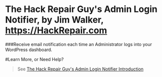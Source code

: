 # The Hack Repair Guy's Admin Login Notifier, by Jim Walker, https://HackRepair.com

###Receive email notification each time an Administrator logs into your WordPress dashboard.

#Learn More, or Need Help?

> See [The Hack Repair Guy's Admin Login Notifier Introduction](https://hackrepair.com/hackrepair-admin-login-notifier)


